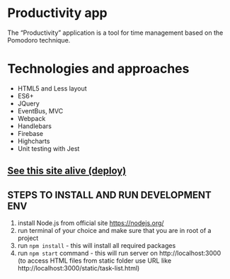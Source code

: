 # Productivity app
The “Productivity” application is a tool for time management based on the Pomodoro technique.

# Technologies and approaches
* HTML5 and Less layout
* ES6+
* JQuery
* EventBus, MVC
* Webpack
* Handlebars
* Firebase 
* Highcharts
* Unit testing with Jest

## [See this site alive (deploy)](https://productivity-app-tetianamas.netlify.app/)

## STEPS TO INSTALL AND RUN DEVELOPMENT ENV
1. install Node.js from official site https://nodejs.org/
2. run terminal of your choice and make sure that you are in root of a project
3. run `npm install` - this will install all required packages
4. run `npm start` command - this will run server on http://localhost:3000 (to access HTML files from static folder use URL like http://localhost:3000/static/task-list.html)
